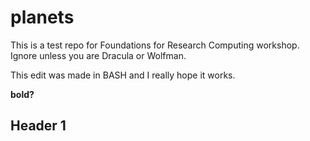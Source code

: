 # planets
This is a test repo for Foundations for Research Computing workshop. Ignore unless you are Dracula or Wolfman.

This edit was made in BASH and I really hope it works.

**bold?**

## Header 1
